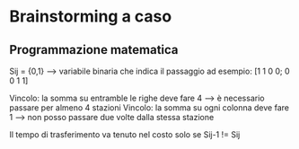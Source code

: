 # Brainstorming a caso

## Programmazione matematica

Sij = {0,1} --> variabile binaria che indica il passaggio ad esempio: [1 1 0 0; 0 0 1 1]

Vincolo: la somma su entramble le righe deve fare 4 --> è necessario passare per almeno 4 stazioni
Vincolo: la somma su ogni colonna deve fare 1 --> non posso passare due volte dalla stessa stazione

Il tempo di trasferimento va tenuto nel costo solo se Sij-1 != Sij
